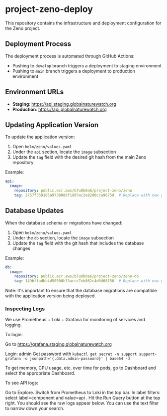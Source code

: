 # project-zeno-deploy

This repository contains the infrastructure and deployment configuration for the Zeno project.

## Deployment Process

The deployment process is automated through GitHub Actions:

- Pushing to `develop` branch triggers a deployment to staging environment
- Pushing to `main` branch triggers a deployment to production environment

## Environment URLs

- **Staging**: https://api.staging.globalnaturewatch.org
- **Production**: https://api.globalnaturewatch.org

## Updating Application Version

To update the application version:

1. Open `helm/zeno/values.yaml`
2. Under the `api` section, locate the `image` subsection
3. Update the `tag` field with the desired git hash from the main Zeno repository

Example:
```yaml
api:
  image:
    repository: public.ecr.aws/b7u8b0a6/project-zeno/zeno
    tag: 2757f359105a9738086f1d07ac2e8200cca9675d  # Replace with new git hash
```

## Database Updates

When the database schema or migrations have changed:

1. Open `helm/zeno/values.yaml`
2. Under the `db` section, locate the `image` subsection
3. Update the `tag` field with the git hash that includes the database changes

Example:
```yaml
db:
  image:
    repository: public.ecr.aws/b7u8b0a6/project-zeno/zeno-db
    tag: 149bffadbb4d58500b13accc7eb862c4d6d08150  # Replace with new git hash
```

Note: It's important to ensure that the database migrations are compatible with the application version being deployed.

### Inspecting Logs

We use Prometheus + Loki + Grafana for monitoring of services and logging.

To login:

Go to https://grafana.staging.globalnaturewatch.org

Login: admin
Get password with `kubectl get secret -n support support-grafana -o jsonpath='{.data.admin-password}' | base64 -d`

To get memory, CPU usage, etc. over time for pods, go to Dashboard and select the appropriate Dashboard.

To see API logs:

Go to Explore. Switch from Prometheus to Loki in the top bar. In label filters: select label=component and value=api . Hit the Run Query button at the top right. You should see the raw logs appear below. You can use the text filter to narrow down your search.